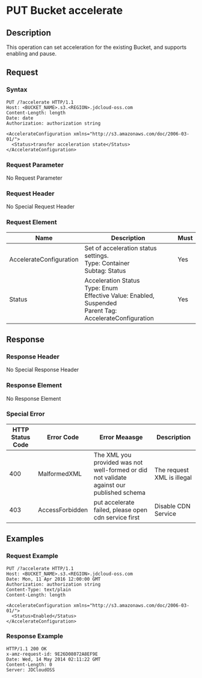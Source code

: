 # PUT Bucket accelerate

## Description

This operation can set acceleration for the existing Bucket, and supports enabling and pause.

## Request
### Syntax
```HTTP
PUT /?accelerate HTTP/1.1
Host: <BUCKET_NAME>.s3.<REGION>.jdcloud-oss.com
Content-Length: length
Date: date
Authorization: authorization string
 
<AccelerateConfiguration xmlns="http://s3.amazonaws.com/doc/2006-03-01/"> 
  <Status>transfer acceleration state</Status> 
</AccelerateConfiguration>
```

### Request Parameter

No Request Parameter

### Request Header

No Special Request Header

### Request Element

Name|Description|Must
---|---|---
AccelerateConfiguration|Set of acceleration status settings. <br>Type: Container<br>Subtag: Status|Yes
Status|Acceleration Status<br>Type: Enum<br>Effective Value: Enabled, Suspended<br>Parent Tag: AccelerateConfiguration|Yes

## Response
### Response Header
No Special Response Header
### Response Element
No Response Element
### Special Error

HTTP Status Code|Error Code|Error Meaasge|Description
-|-|-|-
400|MalformedXML|The XML you provided was not well-formed or did not validate against our published schema|The request XML is illegal
403|AccessForbidden|put accelerate failed, please open cdn service first|Disable CDN Service

## Examples
### Request Example
```HTTP
PUT /?accelerate HTTP/1.1
Host: <BUCKET_NAME>.s3.<REGION>.jdcloud-oss.com
Date: Mon, 11 Apr 2016 12:00:00 GMT
Authorization: authorization string
Content-Type: text/plain
Content-Length: length
 
<AccelerateConfiguration xmlns="http://s3.amazonaws.com/doc/2006-03-01/"> 
  <Status>Enabled</Status> 
</AccelerateConfiguration>
```
### Response Example
```HTTP
HTTP/1.1 200 OK
x-amz-request-id: 9E26D08072A8EF9E
Date: Wed, 14 May 2014 02:11:22 GMT
Content-Length: 0
Server: JDCloudOSS
```







